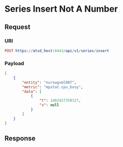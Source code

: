 # Series Insert Not A Number 

## Request
### URI
```elm
POST https://atsd_host:8443/api/v1/series/insert
```
### Payload
```json
[
    {
        "entity": "nurswgvml007",
        "metric": "mpstat.cpu_busy",
        "data": [
            {
                "t": 1462427358127,
                "v": null
            }
        ]
    }
]
```
## Response 
```
```
